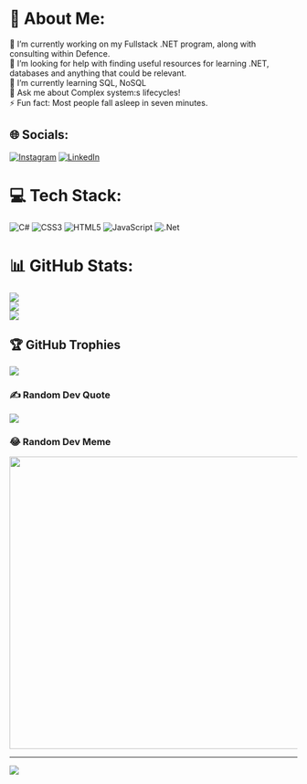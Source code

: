 # 💫 About Me:
🔭 I’m currently working on my Fullstack .NET program, along with consulting within Defence.<br>🤝 I’m looking for help with finding useful resources for learning .NET, databases and anything that could be relevant.<br>🌱 I’m currently learning SQL, NoSQL<br>💬 Ask me about Complex system:s lifecycles!<br>⚡ Fun fact: Most people fall asleep in seven minutes.


## 🌐 Socials:
[![Instagram](https://img.shields.io/badge/Instagram-%23E4405F.svg?logo=Instagram&logoColor=white)](https://instagram.com/aka.maxg) [![LinkedIn](https://img.shields.io/badge/LinkedIn-%230077B5.svg?logo=linkedin&logoColor=white)](https://linkedin.com/in/max-guclu) 

# 💻 Tech Stack:
![C#](https://img.shields.io/badge/c%23-%23239120.svg?style=for-the-badge&logo=c-sharp&logoColor=white) ![CSS3](https://img.shields.io/badge/css3-%231572B6.svg?style=for-the-badge&logo=css3&logoColor=white) ![HTML5](https://img.shields.io/badge/html5-%23E34F26.svg?style=for-the-badge&logo=html5&logoColor=white) ![JavaScript](https://img.shields.io/badge/javascript-%23323330.svg?style=for-the-badge&logo=javascript&logoColor=%23F7DF1E) ![.Net](https://img.shields.io/badge/.NET-5C2D91?style=for-the-badge&logo=.net&logoColor=white)
# 📊 GitHub Stats:
![](https://github-readme-stats.vercel.app/api?username=akaMaxG&theme=dark&hide_border=false&include_all_commits=false&count_private=false)<br/>
![](https://github-readme-streak-stats.herokuapp.com/?user=akaMaxG&theme=dark&hide_border=false)<br/>
![](https://github-readme-stats.vercel.app/api/top-langs/?username=akaMaxG&theme=dark&hide_border=false&include_all_commits=false&count_private=false&layout=compact)

## 🏆 GitHub Trophies
![](https://github-profile-trophy.vercel.app/?username=akaMaxG&theme=radical&no-frame=false&no-bg=true&margin-w=4)

### ✍️ Random Dev Quote
![](https://quotes-github-readme.vercel.app/api?type=horizontal&theme=radical)

### 😂 Random Dev Meme
<img src="https://random-memer.herokuapp.com/" width="512px"/>

---
[![](https://visitcount.itsvg.in/api?id=akaMaxG&icon=0&color=0)](https://visitcount.itsvg.in)

<!-- Proudly created with GPRM ( https://gprm.itsvg.in ) -->
